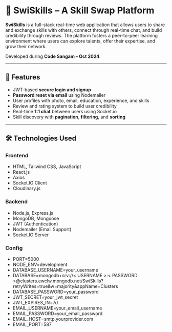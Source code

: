 # 🔁 SwiSkills – A Skill Swap Platform

**SwiSkills** is a full-stack real-time web application that allows users to share and exchange skills with others, connect through real-time chat, and build credibility through reviews. The platform fosters a peer-to-peer learning environment where users can explore talents, offer their expertise, and grow their network.

Developed during **Code Sangam – Oct 2024**.

---

## 🚀 Features

- JWT-based **secure login and signup**
- **Password reset via email** using Nodemailer
- User profiles with photo, email, education, experience, and skills
- Review and rating system to build user credibility
- Real-time **1:1 chat** between users using Socket.io
- Skill discovery with **pagination**, **filtering**, and **sorting**
---

## 🛠️ Technologies Used

### Frontend
- HTML, Tailwind CSS, JavaScript
- React.js
- Axios
- Socket.IO Client
- Cloudinary.js

### Backend
- Node.js, Express.js
- MongoDB, Mongoose
- JWT (Authentication)
- Nodemailer (Email Support)
- Socket.IO Server

### Config
- PORT=5000
- NODE_ENV=development
- DATABASE_USERNAME=your_username
- DATABASE=mongodb+srv://< USERNAME >:< PASSWORD >@clusters.ewclw.mongodb.net/SwiSkills?retryWrites=true&w=majority&appName=Clusters
- DATABASE_PASSWORD=your_password
- JWT_SECRET=your_jwt_secret
- JWT_EXPIRES_IN=7d
- EMAIL_USERNAME=your_email_username
- EMAIL_PASSWORD=your_email_password
- EMAIL_HOST=smtp.yourprovider.com
- EMAIL_PORT=587
